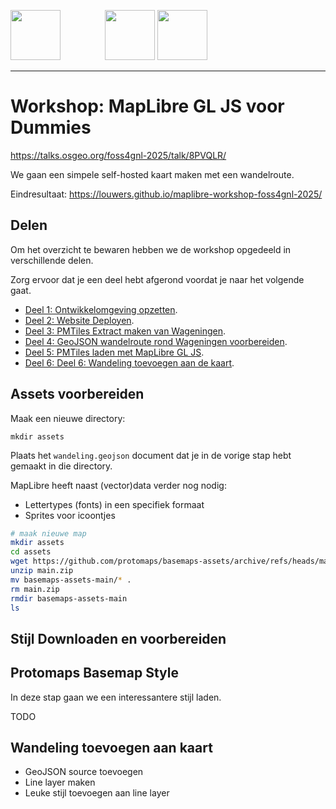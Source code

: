 <p>
  <img src="https://github.com/user-attachments/assets/c1264791-f990-4cdc-9ab7-a3c84de27ff5" height="80"/>
  &nbsp;&nbsp;&nbsp;&nbsp;&nbsp;&nbsp;&nbsp;&nbsp;&nbsp;&nbsp;&nbsp;&nbsp;&nbsp;&nbsp;&nbsp;&nbsp;
  <img src="https://github.com/user-attachments/assets/b281133a-5df0-4006-b813-661405731151#gh-light-mode-only" height="80"/>
  <img src="https://github.com/user-attachments/assets/aa120a74-d6c3-43e2-8de0-d3a46a194647#gh-dark-mode-only" height="80"/>
</p>

---

# Workshop: MapLibre GL JS voor Dummies

https://talks.osgeo.org/foss4gnl-2025/talk/8PVQLR/

We gaan een simpele self-hosted kaart maken met een wandelroute.

Eindresultaat: https://louwers.github.io/maplibre-workshop-foss4gnl-2025/

## Delen

Om het overzicht te bewaren hebben we de workshop opgedeeld in verschillende delen.

Zorg ervoor dat je een deel hebt afgerond voordat je naar het volgende gaat.

- [Deel 1: Ontwikkelomgeving opzetten](./deel_01.md).
- [Deel 2: Website Deployen](./deel_02.md).
- [Deel 3: PMTiles Extract maken van Wageningen](./deel_03.md).
- [Deel 4: GeoJSON wandelroute rond Wageningen voorbereiden](./deel_04.md).
- [Deel 5: PMTiles laden met MapLibre GL JS](./deel_05.md).
- [Deel 6: Deel 6: Wandeling toevoegen aan de kaart](./deel_06.md).

## Assets voorbereiden

Maak een nieuwe directory:

```
mkdir assets
```

Plaats het `wandeling.geojson` document dat je in de vorige stap hebt gemaakt in die directory.

MapLibre heeft naast (vector)data verder nog nodig:

- Lettertypes (fonts) in een specifiek formaat
- Sprites voor icoontjes

```sh
# maak nieuwe map
mkdir assets
cd assets
wget https://github.com/protomaps/basemaps-assets/archive/refs/heads/main.zip
unzip main.zip
mv basemaps-assets-main/* .
rm main.zip
rmdir basemaps-assets-main
ls
```

## Stijl Downloaden en voorbereiden

## Protomaps Basemap Style

In deze stap gaan we een interessantere stijl laden.

TODO

## Wandeling toevoegen aan kaart

- GeoJSON source toevoegen
- Line layer maken
- Leuke stijl toevoegen aan line layer
